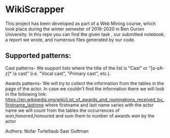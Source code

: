 # WikiScrapper

This project has been developed as part of a Web Mining course, which took place during the winter semester of 2019-2020 in Ben Gurion University.
In this repo you can find the given task , our submitted notebook, a report we wrote, and numerous files generated by our code.

## Supported patterns:

Cast patterns-
We support lists where the title of the list is "Cast" or "[a-zA-z]* \s cast" (i.e. "Vocal cast", "Primary cast", etc.).

Awards patterns-
We will try to collect the information from the tables in the page of the actor.
In case we couldn't find the information there we will look in the following link:
https://en.wikipedia.org/wiki/List_of_awards_and_nominations_received_by_firstname_lastnme where firstname and last name varies with the actor name
we will count from the tables the occurrences of won,honored,honoured and sum them to number of awards won by the actor


Authors:
Nofar Turteltaub
Saar Guttman
